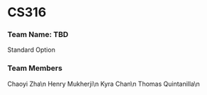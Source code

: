 # CS316

### Team Name: TBD
Standard Option

### Team Members
Chaoyi Zha\n
Henry Mukherji\n
Kyra Chan\n
Thomas Quintanilla\n
